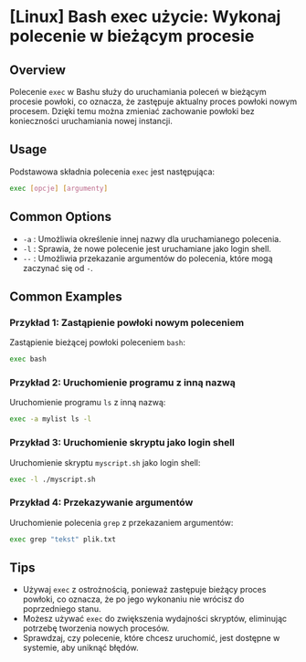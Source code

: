 # [Linux] Bash exec użycie: Wykonaj polecenie w bieżącym procesie

## Overview
Polecenie `exec` w Bashu służy do uruchamiania poleceń w bieżącym procesie powłoki, co oznacza, że zastępuje aktualny proces powłoki nowym procesem. Dzięki temu można zmieniać zachowanie powłoki bez konieczności uruchamiania nowej instancji.

## Usage
Podstawowa składnia polecenia `exec` jest następująca:

```bash
exec [opcje] [argumenty]
```

## Common Options
- `-a` : Umożliwia określenie innej nazwy dla uruchamianego polecenia.
- `-l` : Sprawia, że nowe polecenie jest uruchamiane jako login shell.
- `--` : Umożliwia przekazanie argumentów do polecenia, które mogą zaczynać się od `-`.

## Common Examples

### Przykład 1: Zastąpienie powłoki nowym poleceniem
Zastąpienie bieżącej powłoki poleceniem `bash`:

```bash
exec bash
```

### Przykład 2: Uruchomienie programu z inną nazwą
Uruchomienie programu `ls` z inną nazwą:

```bash
exec -a mylist ls -l
```

### Przykład 3: Uruchomienie skryptu jako login shell
Uruchomienie skryptu `myscript.sh` jako login shell:

```bash
exec -l ./myscript.sh
```

### Przykład 4: Przekazywanie argumentów
Uruchomienie polecenia `grep` z przekazaniem argumentów:

```bash
exec grep "tekst" plik.txt
```

## Tips
- Używaj `exec` z ostrożnością, ponieważ zastępuje bieżący proces powłoki, co oznacza, że po jego wykonaniu nie wrócisz do poprzedniego stanu.
- Możesz używać `exec` do zwiększenia wydajności skryptów, eliminując potrzebę tworzenia nowych procesów.
- Sprawdzaj, czy polecenie, które chcesz uruchomić, jest dostępne w systemie, aby uniknąć błędów.